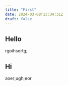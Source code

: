 ```yaml
---
title: "First"
date: 2024-03-08T13:34:31Z
draft: false
---
```


## Hello

rgoihsertg;

## Hi

aoer;ugh;eor
